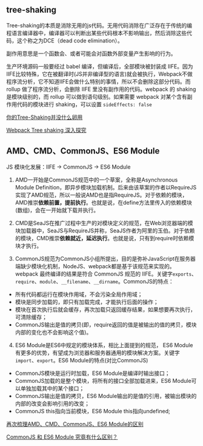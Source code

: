 ## tree-shaking

Tree-shaking的本质是消除无用的js代码。无用代码消除在广泛存在于传统的编程语言编译器中，编译器可以判断出某些代码根本不影响输出，然后消除这些代码，这个称之为DCE（dead code elimination）。

副作用意思是一个函数会、或者可能会对函数外部变量产生影响的行为。

生产环境源码一般要经过 babel 编译，但编译后，全部模块被封装成 IIFE。因为IIFE比较特殊，它在被翻译时(JS并非编译型的语言)就会被执行，Webpack不做程序流分析，它不知道IIFE会做什么特别的事情，所以不会删除这部分代码。而 rollup 做了程序流分析，会删除 IIFE 里没有副作用的代码。webpack 的 shaking 是模块级别的，而 rollup 可以做到语句级别。如果需要 webpack 对某个含有副作用代码的模块进行 shaking，可以设置 `sideEffects: false`

[你的Tree-Shaking并没什么卵用](https://juejin.im/post/5a5652d8f265da3e497ff3de)

[Webpack Tree shaking 深入探究](https://juejin.im/post/5bb8ef58f265da0a972e3434)

## AMD、CMD、CommonJS、ES6 Module

JS 模块化发展：IIFE -> CommonJS -> ES6 Module

1. AMD一开始是CommonJS规范中的一个草案，全称是Asynchronous Module Definition，即异步模块加载机制。后来由该草案的作者以RequireJS实现了AMD规范，所以一般说AMD也是指RequireJS。对于依赖的模块，AMD推崇**依赖前置，提前执行**。也就是说，在define方法里传入的依赖模块(数组)，会在一开始就下载并执行。

2. CMD是SeaJS在推广过程中生产的对模块定义的规范，在Web浏览器端的模块加载器中，SeaJS与RequireJS并称，SeaJS作者为阿里的玉伯。对于依赖的模块，CMD推崇**依赖就近，延迟执行**。也就是说，只有到require时依赖模块才执行。

3. CommonJS规范为CommonJS小组所提出，目的是弥补JavaScript在服务器端缺少模块化机制，NodeJS、webpack都是基于该规范来实现的。webpack 最终编译的结果是符合 CommonJS 规范的 IIFE。关键字`exports`、`require`、`module`、`__filename`、`__dirname`。CommonJS的特点：

  * 所有代码都运行在模块作用域，不会污染全局作用域；
  * 模块是同步加载的，即只有加载完成，才能执行后面的操作；
  * 模块在首次执行后就会缓存，再次加载只返回缓存结果，如果想要再次执行，可清除缓存；
  * CommonJS输出是值的拷贝(即，require返回的值是被输出的值的拷贝，模块内部的变化也不会影响这个值)。

4. ES6 Module是ES6中规定的模块体系，相比上面提到的规范， ES6 Module有更多的优势，有望成为浏览器和服务器通用的模块解决方案。关键字`import`、`export`。ES6 Module的特点(对比CommonJS)

  * CommonJS模块是运行时加载，ES6 Module是编译时输出接口；
  * CommonJS加载的是整个模块，将所有的接口全部加载进来，ES6 Module可以单独加载其中的某个接口；
  * CommonJS输出是值的拷贝，ES6 Module输出的是值的引用，被输出模块的内部的改变会影响引用的改变；
  * CommonJS this指向当前模块，ES6 Module this指向undefined;

[再次梳理AMD、CMD、CommonJS、ES6 Module的区别](https://juejin.im/post/5db95e3a6fb9a020704bcd8d)

[CommonJS 和 ES6 Module 究竟有什么区别？](https://juejin.im/post/5e5f10176fb9a07cd443c1e2)